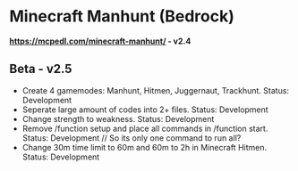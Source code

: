 # Minecraft Manhunt (Bedrock)
**https://mcpedl.com/minecraft-manhunt/ - v2.4**
## Beta - v2.5
- Create 4 gamemodes: Manhunt, Hitmen, Juggernaut, Trackhunt. Status: Development
- Seperate large amount of codes into 2+ files. Status: Development
- Change strength to weakness. Status: Development
- Remove /function setup and place all commands in /function start. Status: Development // So its only one command to run all?
- Change 30m time limit to 60m and 60m to 2h in Minecraft Hitmen. Status: Development
